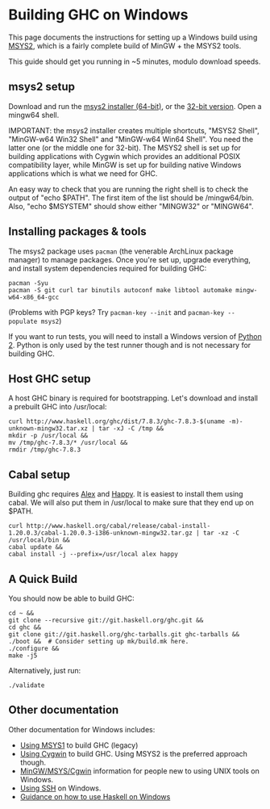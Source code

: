 # Building GHC on Windows



This page documents the instructions for setting up a Windows build using [
MSYS2](http://sourceforge.net/projects/msys2/), which is a fairly complete build of MinGW + the MSYS2 tools.



This guide should get you running in \~5 minutes, modulo download speeds.


## msys2 setup



Download and run the [
msys2 installer (64-bit)](http://sourceforge.net/projects/msys2/files/Base/x86_64/msys2-x86_64-20140910.exe/download), or the [
32-bit version](http://sourceforge.net/projects/msys2/files/Base/i686/msys2-i686-20140910.exe/download). Open a mingw64 shell.



IMPORTANT: the msys2 installer creates multiple shortcuts, "MSYS2 Shell", "MinGW-w64 Win32 Shell" and "MinGW-w64 Win64 Shell". You need the latter one (or the middle one for 32-bit). The MSYS2 shell is set up for building applications with Cygwin which provides an additional POSIX compatibility layer, while MinGW is set up for building native Windows applications which is what we need for GHC. 



An easy way to check that you are running the right shell is to check the output of "echo $PATH". The first item of the list should be /mingw64/bin. Also, "echo $MSYSTEM" should show either "MINGW32" or "MINGW64".


## Installing packages & tools



The msys2 package uses `pacman` (the venerable ArchLinux package manager) to manage packages. Once you're set up, upgrade everything, and install system dependencies required for building GHC:


```wiki
pacman -Syu
pacman -S git curl tar binutils autoconf make libtool automake mingw-w64-x86_64-gcc
```


(Problems with PGP keys? Try `pacman-key --init` and `pacman-key --populate msys2`)



If you want to run tests, you will need to install a Windows version of [
Python 2](https://www.python.org/download/releases/2.7.8/). Python is only used by the test runner though and is not necessary for building GHC.


## Host GHC setup



A host GHC binary is required for bootstrapping. Let's download and install a prebuilt GHC into /usr/local:


```wiki
curl http://www.haskell.org/ghc/dist/7.8.3/ghc-7.8.3-$(uname -m)-unknown-mingw32.tar.xz | tar -xJ -C /tmp &&
mkdir -p /usr/local &&
mv /tmp/ghc-7.8.3/* /usr/local &&
rmdir /tmp/ghc-7.8.3
```

## Cabal setup



Building ghc requires [ Alex](http://www.haskell.org/alex/) and [
Happy](http://www.haskell.org/happy/). It is easiest to install them using cabal. We will also put them in /usr/local to make sure that they end up on $PATH.


```wiki
curl http://www.haskell.org/cabal/release/cabal-install-1.20.0.3/cabal-1.20.0.3-i386-unknown-mingw32.tar.gz | tar -xz -C /usr/local/bin &&
cabal update &&
cabal install -j --prefix=/usr/local alex happy
```

## A Quick Build



You should now be able to build GHC:


```wiki
cd ~ &&
git clone --recursive git://git.haskell.org/ghc.git &&
cd ghc &&
git clone git://git.haskell.org/ghc-tarballs.git ghc-tarballs &&
./boot &&  # Consider setting up mk/build.mk here.
./configure &&
make -j5
```


Alternatively, just run:


```wiki
./validate
```

## Other documentation



Other documentation for Windows includes:


- [Using MSYS1](building/preparation/windows/msy-s1) to build GHC (legacy)
- [Using Cygwin](building/windows/cygwin) to build GHC. Using MSYS2 is the preferred approach though.
- [MinGW/MSYS/Cgwin](building/platforms/windows) information for people new to using UNIX tools on Windows.
- [Using SSH](building/windows/ssh) on Windows.
- [
  Guidance on how to use Haskell on Windows](http://www.haskell.org/haskellwiki/Windows)
